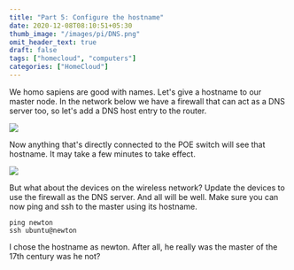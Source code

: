 ```yaml
---
title: "Part 5: Configure the hostname"
date: 2020-12-08T08:10:51+05:30
thumb_image: "/images/pi/DNS.png"
omit_header_text: true
draft: false
tags: ["homecloud", "computers"]
categories: ["HomeCloud"]
---
```


We homo sapiens are good with names. Let's give a hostname to our master node. In the network below we have a firewall that can act as a DNS server too, so let's add a DNS host entry to the router. 

![](/images/pi/dns_entry.png)

Now anything that's directly connected to the POE switch will see that hostname. It may take a few minutes to take effect. 

![](/images/pi/DNS.png)

But what about the devices on the wireless network? Update the devices to use the firewall as the DNS server. And all will be well. Make sure you can now ping and ssh to the master using its hostname. 

```
ping newton
ssh ubuntu@newton
```

I chose the hostname as newton. After all, he really was the master of the 17th century was he not?